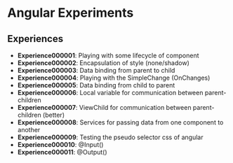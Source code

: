 # Angular Experiments

## Experiences

* **Experience000001**: Playing with some lifecycle of component
* **Experience000002**: Encapsulation of style (none/shadow)
* **Experience000003**: Data binding from parent to child
* **Experience000004**: Playing with the SimpleChange (OnChanges)
* **Experience000005**: Data binding from child to parent
* **Experience000006**: Local variable for communication between parent-children
* **Experience000007**: ViewChild for communication between parent-children (better)
* **Experience000008**: Services for passing data from one component to another
* **Experience000009**: Testing the pseudo selector css of angular
* **Experience000010**: @Input()
* **Experience000011**: @Output()
